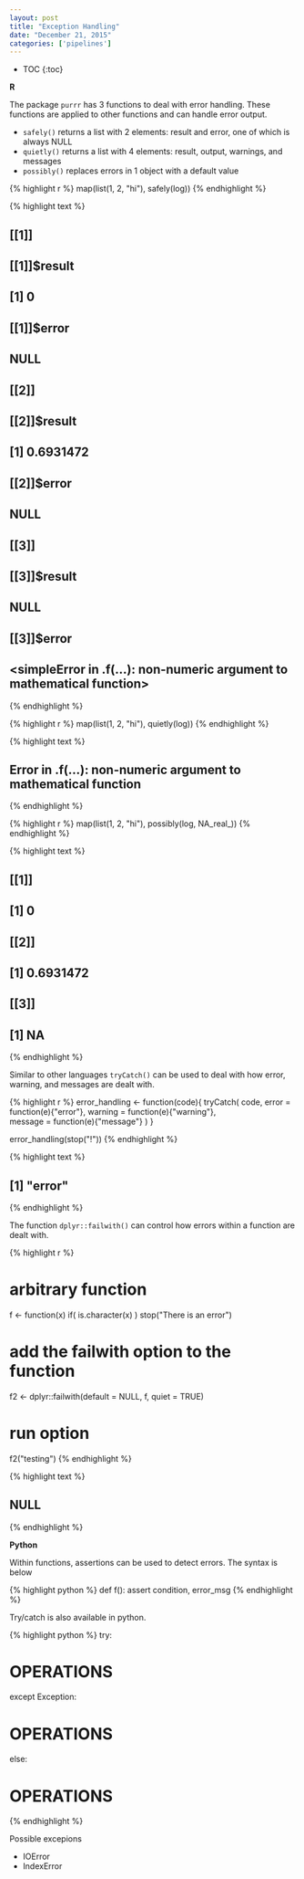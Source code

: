 ```yaml
---
layout: post
title: "Exception Handling"
date: "December 21, 2015"
categories: ['pipelines']
---
```


* TOC
{:toc}



**R**

The package `purrr` has 3 functions to deal with error handling. These functions are applied to other functions and can handle error output.

* `safely()` returns a list with 2 elements: result and error, one of which is always NULL
* `quietly()` returns a list with 4 elements: result, output, warnings, and messages
* `possibly()` replaces errors in 1 object with a default value


{% highlight r %}
map(list(1, 2, "hi"), safely(log))
{% endhighlight %}



{% highlight text %}
## [[1]]
## [[1]]$result
## [1] 0
## 
## [[1]]$error
## NULL
## 
## 
## [[2]]
## [[2]]$result
## [1] 0.6931472
## 
## [[2]]$error
## NULL
## 
## 
## [[3]]
## [[3]]$result
## NULL
## 
## [[3]]$error
## <simpleError in .f(...): non-numeric argument to mathematical function>
{% endhighlight %}



{% highlight r %}
map(list(1, 2, "hi"), quietly(log))
{% endhighlight %}



{% highlight text %}
## Error in .f(...): non-numeric argument to mathematical function
{% endhighlight %}



{% highlight r %}
map(list(1, 2, "hi"), possibly(log, NA_real_))
{% endhighlight %}



{% highlight text %}
## [[1]]
## [1] 0
## 
## [[2]]
## [1] 0.6931472
## 
## [[3]]
## [1] NA
{% endhighlight %}


Similar to other languages `tryCatch()` can be used to deal with how error, warning, and messages are dealt with. 

{% highlight r %}
error_handling <- function(code){
  tryCatch(
    code, 
    error = function(e){"error"}, 
    warning = function(e){"warning"},  
    message = function(e){"message"}
  )
}

error_handling(stop("!"))
{% endhighlight %}



{% highlight text %}
## [1] "error"
{% endhighlight %}


The function `dplyr::failwith()` can control how errors within a function are dealt with. 

{% highlight r %}
# arbitrary function
f <- function(x) if( is.character(x) ) stop("There is an error")

# add the failwith option to the function
f2 <- dplyr::failwith(default = NULL, f, quiet = TRUE)

# run option
f2("testing")
{% endhighlight %}



{% highlight text %}
## NULL
{% endhighlight %}

**Python**

Within functions, assertions can be used to detect errors. The syntax is below

{% highlight python %}
def f():
  assert condition, error_msg
{% endhighlight %}

Try/catch is also available in python.

{% highlight python %}
try:
  # OPERATIONS
except Exception:
  # OPERATIONS
else:
  # OPERATIONS
{% endhighlight %}

Possible excepions

* IOError
* IndexError
